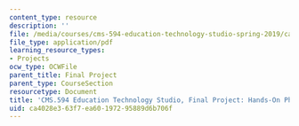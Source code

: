 ```yaml
---
content_type: resource
description: ''
file: /media/courses/cms-594-education-technology-studio-spring-2019/ca4028e363f7ea60197295889d6b706f_MITCMS_594S19_final_lab.pdf
file_type: application/pdf
learning_resource_types:
- Projects
ocw_type: OCWFile
parent_title: Final Project
parent_type: CourseSection
resourcetype: Document
title: 'CMS.594 Education Technology Studio, Final Project: Hands-On Physics'
uid: ca4028e3-63f7-ea60-1972-95889d6b706f
---
```

